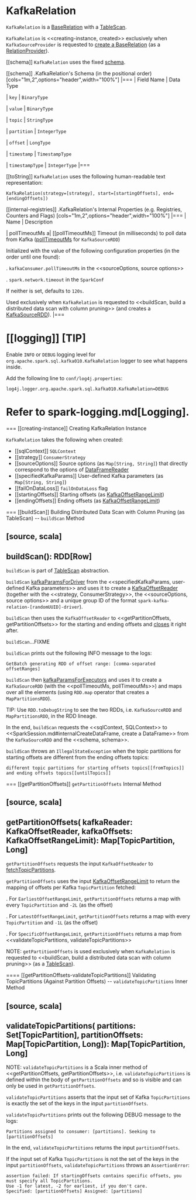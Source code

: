 # KafkaRelation

`KafkaRelation` is a [BaseRelation](../../BaseRelation.md) with a [TableScan](../../TableScan.md).

`KafkaRelation` is <<creating-instance, created>> exclusively when `KafkaSourceProvider` is requested to [create a BaseRelation](KafkaSourceProvider.md#createRelation-RelationProvider) (as a [RelationProvider](../../RelationProvider.md#createRelation)).

[[schema]]
`KafkaRelation` uses the fixed [schema](../../BaseRelation.md#schema).

[[schema]]
.KafkaRelation's Schema (in the positional order)
[cols="1m,2",options="header",width="100%"]
|===
| Field Name
| Data Type

| `key`
| `BinaryType`

| `value`
| `BinaryType`

| `topic`
| `StringType`

| `partition`
| `IntegerType`

| `offset`
| `LongType`

| `timestamp`
| `TimestampType`

| `timestampType`
| `IntegerType`
|===

[[toString]]
`KafkaRelation` uses the following human-readable text representation:

```
KafkaRelation(strategy=[strategy], start=[startingOffsets], end=[endingOffsets])
```

[[internal-registries]]
.KafkaRelation's Internal Properties (e.g. Registries, Counters and Flags)
[cols="1m,2",options="header",width="100%"]
|===
| Name
| Description

| pollTimeoutMs
a| [[pollTimeoutMs]] Timeout (in milliseconds) to poll data from Kafka ([pollTimeoutMs](KafkaSourceRDD.md#pollTimeoutMs) for `KafkaSourceRDD`)

Initialized with the value of the following configuration properties (in the order until one found):

. `kafkaConsumer.pollTimeoutMs` in the <<sourceOptions, source options>>

. `spark.network.timeout` in the `SparkConf`

If neither is set, defaults to `120s`.

Used exclusively when `KafkaRelation` is requested to <<buildScan, build a distributed data scan with column pruning>> (and creates a [KafkaSourceRDD](KafkaSourceRDD.md#pollTimeoutMs)).
|===

[[logging]]
[TIP]
====
Enable `INFO` or `DEBUG` logging level for `org.apache.spark.sql.kafka010.KafkaRelation` logger to see what happens inside.

Add the following line to `conf/log4j.properties`:

```
log4j.logger.org.apache.spark.sql.kafka010.KafkaRelation=DEBUG
```

Refer to spark-logging.md[Logging].
====

=== [[creating-instance]] Creating KafkaRelation Instance

`KafkaRelation` takes the following when created:

* [[sqlContext]] `SQLContext`
* [[strategy]] `ConsumerStrategy`
* [[sourceOptions]] Source options (as `Map[String, String]`) that directly correspond to the options of [DataFrameReader](../../DataFrameReader.md#option)
* [[specifiedKafkaParams]] User-defined Kafka parameters (as `Map[String, String]`)
* [[failOnDataLoss]] `failOnDataLoss` flag
* [[startingOffsets]] Starting offsets (as [KafkaOffsetRangeLimit](KafkaOffsetRangeLimit.md))
* [[endingOffsets]] Ending offsets (as [KafkaOffsetRangeLimit](KafkaOffsetRangeLimit.md))

=== [[buildScan]] Building Distributed Data Scan with Column Pruning (as TableScan) -- `buildScan` Method

[source, scala]
----
buildScan(): RDD[Row]
----

`buildScan` is part of [TableScan](../../TableScan.md#buildScan) abstraction.

`buildScan` [kafkaParamsForDriver](KafkaSourceProvider.md#kafkaParamsForDriver) from the <<specifiedKafkaParams, user-defined Kafka parameters>> and uses it to create a [KafkaOffsetReader](KafkaOffsetReader.md) (together with the <<strategy, ConsumerStrategy>>, the <<sourceOptions, source options>> and a unique group ID of the format `spark-kafka-relation-[randomUUID]-driver`).

`buildScan` then uses the `KafkaOffsetReader` to <<getPartitionOffsets, getPartitionOffsets>> for the starting and ending offsets and [closes](KafkaOffsetReader.md#close) it right after.

`buildScan`...FIXME

`buildScan` prints out the following INFO message to the logs:

```
GetBatch generating RDD of offset range: [comma-separated offsetRanges]
```

`buildScan` then [kafkaParamsForExecutors](KafkaSourceProvider.md#kafkaParamsForExecutors) and uses it to create a `KafkaSourceRDD` (with the <<pollTimeoutMs, pollTimeoutMs>>) and maps over all the elements (using `RDD.map` operator that creates a `MapPartitionsRDD`).

TIP: Use `RDD.toDebugString` to see the two RDDs, i.e. `KafkaSourceRDD` and `MapPartitionsRDD`, in the RDD lineage.

In the end, `buildScan` requests the <<sqlContext, SQLContext>> to <<SparkSession.md#internalCreateDataFrame, create a DataFrame>> from the `KafkaSourceRDD` and the <<schema, schema>>.

`buildScan` throws an `IllegalStateException` when the topic partitions for starting offsets are different from the ending offsets topics:

```
different topic partitions for starting offsets topics[[fromTopics]] and ending offsets topics[[untilTopics]]
```

=== [[getPartitionOffsets]] `getPartitionOffsets` Internal Method

[source, scala]
----
getPartitionOffsets(
  kafkaReader: KafkaOffsetReader,
  kafkaOffsets: KafkaOffsetRangeLimit): Map[TopicPartition, Long]
----

`getPartitionOffsets` requests the input `KafkaOffsetReader` to [fetchTopicPartitions](KafkaOffsetReader.md#fetchTopicPartitions).

`getPartitionOffsets` uses the input [KafkaOffsetRangeLimit](KafkaOffsetRangeLimit.md) to return the mapping of offsets per Kafka `TopicPartition` fetched:

. For `EarliestOffsetRangeLimit`, `getPartitionOffsets` returns a map with every `TopicPartition` and `-2L` (as the offset)

. For `LatestOffsetRangeLimit`, `getPartitionOffsets` returns a map with every `TopicPartition` and `-1L` (as the offset)

. For `SpecificOffsetRangeLimit`, `getPartitionOffsets` returns a map from <<validateTopicPartitions, validateTopicPartitions>>

NOTE: `getPartitionOffsets` is used exclusively when `KafkaRelation` is requested to <<buildScan, build a distributed data scan with column pruning>> (as a [TableScan](../../TableScan.md)).

==== [[getPartitionOffsets-validateTopicPartitions]] Validating TopicPartitions (Against Partition Offsets) -- `validateTopicPartitions` Inner Method

[source, scala]
----
validateTopicPartitions(
  partitions: Set[TopicPartition],
  partitionOffsets: Map[TopicPartition, Long]): Map[TopicPartition, Long]
----

NOTE: `validateTopicPartitions` is a Scala inner method of <<getPartitionOffsets, getPartitionOffsets>>, i.e. `validateTopicPartitions` is defined within the body of `getPartitionOffsets` and so is visible and can only be used in `getPartitionOffsets`.

`validateTopicPartitions` asserts that the input set of Kafka `TopicPartitions` is exactly the set of the keys in the input `partitionOffsets`.

`validateTopicPartitions` prints out the following DEBUG message to the logs:

```
Partitions assigned to consumer: [partitions]. Seeking to [partitionOffsets]
```

In the end, `validateTopicPartitions` returns the input `partitionOffsets`.

If the input set of Kafka `TopicPartitions` is not the set of the keys in the input `partitionOffsets`, `validateTopicPartitions` throws an `AssertionError`:

```
assertion failed: If startingOffsets contains specific offsets, you must specify all TopicPartitions.
Use -1 for latest, -2 for earliest, if you don't care.
Specified: [partitionOffsets] Assigned: [partitions]
```

